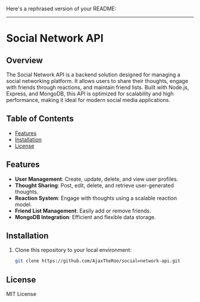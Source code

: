 Here's a rephrased version of your README:  

---

# Social Network API  

## Overview  
The Social Network API is a backend solution designed for managing a social networking platform. It allows users to share their thoughts, engage with friends through reactions, and maintain friend lists. Built with Node.js, Express, and MongoDB, this API is optimized for scalability and high performance, making it ideal for modern social media applications.  

## Table of Contents  
- [Features](#features)  
- [Installation](#installation)  
- [License](#license)  

## Features  
- **User Management**: Create, update, delete, and view user profiles.  
- **Thought Sharing**: Post, edit, delete, and retrieve user-generated thoughts.  
- **Reaction System**: Engage with thoughts using a scalable reaction model.  
- **Friend List Management**: Easily add or remove friends.  
- **MongoDB Integration**: Efficient and flexible data storage.  

## Installation  
1. Clone this repository to your local environment:  
   ```bash
   git clone https://github.com/AjaxTheRoo/social=network-api.git
   ```

## License
MIT License

